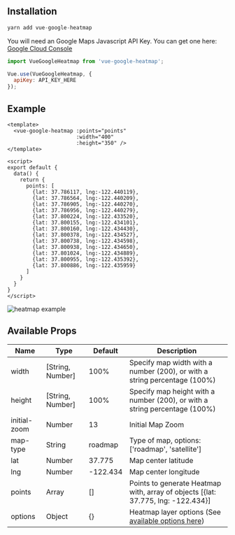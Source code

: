## Installation
```js
yarn add vue-google-heatmap
```

You will need an Google Maps Javascript API Key. You can get one here: [Google Cloud Console](https://console.cloud.google.com/)

```js
import VueGoogleHeatmap from 'vue-google-heatmap';

Vue.use(VueGoogleHeatmap, {
  apiKey: API_KEY_HERE
});
```

## Example
```vue
<template>
  <vue-google-heatmap :points="points"
                      :width="400"
                      :height="350" />
</template>

<script>
export default {
  data() {
    return {
      points: [
        {lat: 37.786117, lng:-122.440119},
        {lat: 37.786564, lng:-122.440209},
        {lat: 37.786905, lng:-122.440270},
        {lat: 37.786956, lng:-122.440279},
        {lat: 37.800224, lng:-122.433520},
        {lat: 37.800155, lng:-122.434101},
        {lat: 37.800160, lng:-122.434430},
        {lat: 37.800378, lng:-122.434527},
        {lat: 37.800738, lng:-122.434598},
        {lat: 37.800938, lng:-122.434650},
        {lat: 37.801024, lng:-122.434889},
        {lat: 37.800955, lng:-122.435392},
        {lat: 37.800886, lng:-122.435959}
      ]
    }
  }
}
</script>
```

![heatmap example](https://i.imgur.com/fzkAFmv.png)

## Available Props
| Name         | Type    | Default | Description |
| ------------ | ------- | ------- | ----------- |
| width | [String, Number] | 100% | Specify map width with a number (200), or with a string percentage (100%) |
| height | [String, Number] | 100% | Specify map height with a number (200), or with a string percentage (100%) |
| initial-zoom | Number | 13 | Initial Map Zoom |
| map-type | String | roadmap | Type of map, options: ['roadmap', 'satellite'] |
| lat | Number | 37.775 | Map center latitude |
| lng | Number | -122.434 | Map center longitude |
| points | Array | [] | Points to generate Heatmap with, array of objects [{lat: 37.775, lng: -122.434}] |
| options | Object | {} | Heatmap layer options (See [available options here](https://developers.google.com/maps/documentation/javascript/reference/visualization#HeatmapLayerOptions))
